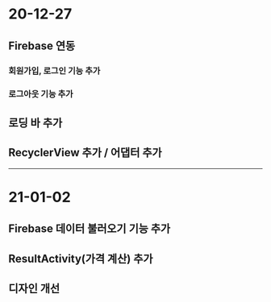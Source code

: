 # 20-12-27
## Firebase 연동
### 회원가입, 로그인 기능 추가
### 로그아웃 기능 추가
## 로딩 바 추가
## RecyclerView 추가 / 어댑터 추가
---
# 21-01-02
## Firebase 데이터 불러오기 기능 추가
## ResultActivity(가격 계산) 추가
## 디자인 개선
